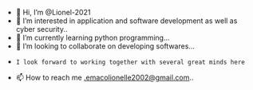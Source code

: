 - 👋 Hi, I’m @Lionel-2021
- 👀 I’m interested in application and software development as well as cyber security..
- 🌱 I’m currently learning  python programming...
- 💞️ I’m looking to collaborate on  developing softwares...
-     I look forward to working together with several great minds here
- 📫 How to reach me .emacolionelle2002@gmail.com..

<!---
Lionel-2021/Lionel-2021 is a ✨ special ✨ repository because its `README.md` (this file) appears on your GitHub profile.
You can click the Preview link to take a look at your changes.
--->
